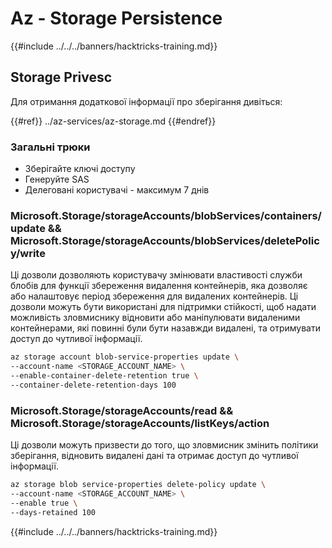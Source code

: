 # Az - Storage Persistence

{{#include ../../../banners/hacktricks-training.md}}

## Storage Privesc

Для отримання додаткової інформації про зберігання дивіться:

{{#ref}}
../az-services/az-storage.md
{{#endref}}

### Загальні трюки

- Зберігайте ключі доступу
- Генеруйте SAS
- Делеговані користувачі - максимум 7 днів

### Microsoft.Storage/storageAccounts/blobServices/containers/update && Microsoft.Storage/storageAccounts/blobServices/deletePolicy/write

Ці дозволи дозволяють користувачу змінювати властивості служби блобів для функції збереження видалення контейнерів, яка дозволяє або налаштовує період збереження для видалених контейнерів. Ці дозволи можуть бути використані для підтримки стійкості, щоб надати можливість зловмиснику відновити або маніпулювати видаленими контейнерами, які повинні були бути назавжди видалені, та отримувати доступ до чутливої інформації.
```bash
az storage account blob-service-properties update \
--account-name <STORAGE_ACCOUNT_NAME> \
--enable-container-delete-retention true \
--container-delete-retention-days 100
```
### Microsoft.Storage/storageAccounts/read && Microsoft.Storage/storageAccounts/listKeys/action

Ці дозволи можуть призвести до того, що зловмисник змінить політики зберігання, відновить видалені дані та отримає доступ до чутливої інформації.
```bash
az storage blob service-properties delete-policy update \
--account-name <STORAGE_ACCOUNT_NAME> \
--enable true \
--days-retained 100
```
{{#include ../../../banners/hacktricks-training.md}}

